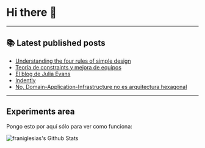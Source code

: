 # Hi there 👋

<!--
**franiglesias/franiglesias** is a ✨ _special_ ✨ repository because its `README.md` (this file) appears on your GitHub profile.

Here are some ideas to get you started:

- 🔭 I’m currently working on ...
- 🌱 I’m currently learning ...
- 👯 I’m looking to collaborate on ...
- 🤔 I’m looking for help with ...
- 💬 Ask me about ...
- 📫 How to reach me: ...
- 😄 Pronouns: ...
- ⚡ Fun fact: ...
-->


---

## 📚 Latest published posts
<!-- TB-FEED:START -->
- [Understanding the four rules of simple design](https://franiglesias.github.io/Understanding-the-four-rules-of-simple-design/)
- [Teoría de constraints y mejora de equipos](https://franiglesias.github.io/contraints-theory/)
- [El blog de Julia Evans](https://franiglesias.github.io/El-blog-de-Julia-Evans/)
- [Indently](https://franiglesias.github.io/Indently/)
- [No, Domain-Application-Infrastructure no es arquitectura hexagonal](https://franiglesias.github.io/no-hexagonall/)
<!-- TB-FEED:END -->


---

## Experiments area

Pongo esto por aquí sólo para ver como funciona:

<img alt="franiglesias's Github Stats" src="https://github-readme-stats.vercel.app/api?username=franiglesias&show_icons=true&hide_border=true" />
